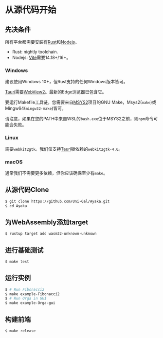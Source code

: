 # 从源代码开始

## 先决条件
所有平台都需要安装有[Rust](https://www.rust-lang.org/)和[Nodejs](https://nodejs.org/)。
* Rust: nightly toolchain.
* Nodejs: [Vite](https://vitejs.dev/)需要14.18+/16+。

### Windows
建议使用Windows 10+，但Rust支持的任何Windows版本皆可。

[Tauri](https://tauri.app/)需要[WebView2](https://developer.microsoft.com/en-us/microsoft-edge/webview2/)。最新的Edge浏览器已包含它。

要运行Makefile工具链，您需要来自[MSYS2](https://www.msys2.org/)项目的GNU Make，Msys2(`make`)或Mingw64(`mingw32-make`)皆可。

请注意，如果在您的PATH中来自WSL的`bash.exe`位于MSYS2之前，则`npm`命令可能会失败。

### Linux
需要`webkit2gtk`。我们仅支持[Tauri](https://tauri.app/)锁依赖的`webkit2gtk-4.0`。

### macOS
通常我们不需要更多依赖，但你应该确保至少有`make`。

## 从源代码Clone
``` bash
$ git clone https://github.com/Uni-Gal/Ayaka.git
$ cd Ayaka
```

## 为WebAssembly添加target
``` bash
$ rustup target add wasm32-unknown-unknown
```

## 进行基础测试
``` bash
$ make test
```

## 运行实例
``` bash
$ # Run Fibonacci2
$ make example-Fibonacci2
$ # Run Orga in GUI
$ make example-Orga-gui
```

## 构建前端
``` bash
$ make release
```
